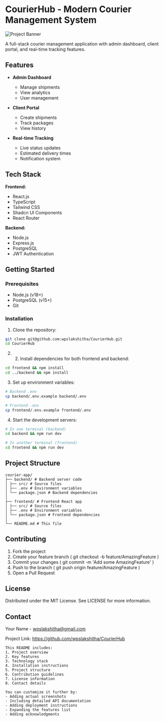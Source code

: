 # CourierHub - Modern Courier Management System

![Project Banner](https://via.placeholder.com/1200x400?text=CourierHub+Courier+Management+System)

A full-stack courier management application with admin dashboard, client portal, and real-time tracking features.

## Features

- **Admin Dashboard**

  - Manage shipments
  - View analytics
  - User management

- **Client Portal**

  - Create shipments
  - Track packages
  - View history

- **Real-time Tracking**
  - Live status updates
  - Estimated delivery times
  - Notification system

## Tech Stack

**Frontend:**

- React.js
- TypeScript
- Tailwind CSS
- Shadcn UI Components
- React Router

**Backend:**

- Node.js
- Express.js
- PostgreSQL
- JWT Authentication

## Getting Started

### Prerequisites

- Node.js (v18+)
- PostgreSQL (v15+)
- Git

### Installation

1. Clone the repository:

```bash
git clone git@github.com:wpslakshitha/CourierHub.git
cd CourierHub
```

2. 2. Install dependencies for both frontend and backend:

```bash
cd frontend && npm install
cd ../backend && npm install
```

3. Set up environment variables:

```bash
# Backend .env
cp backend/.env.example backend/.env

# Frontend .env
cp frontend/.env.example frontend/.env
```

4. Start the development servers:

```bash
# In one terminal (backend)
cd backend && npm run dev

# In another terminal (frontend)
cd frontend && npm run dev
```

## Project Structure

```plaintext
courier-app/
├── backend/ # Backend server code
│ ├── src/ # Source files
│ ├── .env # Environment variables
│ └── package.json # Backend dependencies
│
├── frontend/ # Frontend React app
│ ├── src/ # Source files
│ ├── .env # Environment variables
│ └── package.json # Frontend dependencies
│
└── README.md # This file
```

## Contributing

1. Fork the project
2. Create your feature branch ( git checkout -b feature/AmazingFeature )
3. Commit your changes ( git commit -m 'Add some AmazingFeature' )
4. Push to the branch ( git push origin feature/AmazingFeature )
5. Open a Pull Request

## License

Distributed under the MIT License. See LICENSE for more information.

## Contact

Your Name - wpslakshitha@gmail.com

Project Link: https://github.com/wpslakshitha/CourierHub

```plaintext
This README includes:
1. Project overview
2. Key features
3. Technology stack
4. Installation instructions
5. Project structure
6. Contribution guidelines
7. License information
8. Contact details

You can customize it further by:
- Adding actual screenshots
- Including detailed API documentation
- Adding deployment instructions
- Expanding the features list
- Adding acknowledgments
```
